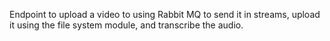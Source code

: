 Endpoint to upload a video to using Rabbit MQ to send it in streams, upload it using the file system module, and transcribe the audio.
